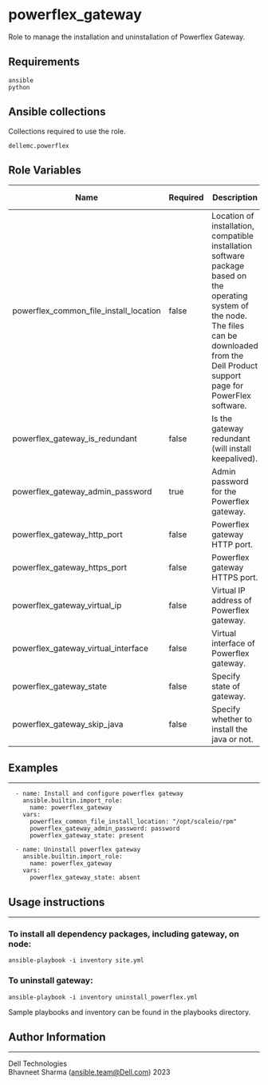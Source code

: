 # powerflex_gateway

Role to manage the installation and uninstallation of Powerflex Gateway.

## Requirements

```
ansible
python
```

## Ansible collections

Collections required to use the role.

```
dellemc.powerflex
```

## Role Variables

<table>
<thead>
  <tr>
    <th>Name</th>
    <th>Required</th>
    <th>Description</th>
    <th>Choices</th>
    <th>Type</th>
    <th>Default Value</th>
  </tr>
</thead>
<tbody>
  <tr>
    <td>powerflex_common_file_install_location</td>
    <td>false</td>
    <td>Location of installation, compatible installation software package based on the operating system of the node.
    <br> The files can be downloaded from the Dell Product support page for PowerFlex software.</td>
    <td></td>
    <td>path</td>
    <td>/var/tmp</td>
  </tr>
  <tr>
    <td>powerflex_gateway_is_redundant</td>
    <td>false</td>
    <td>Is the gateway redundant (will install keepalived).<br></td>
    <td></td>
    <td>bool</td>
    <td>false</td>
  </tr>
  <tr>
    <td>powerflex_gateway_admin_password</td>
    <td>true</td>
    <td>Admin password for the Powerflex gateway.<br></td>
    <td></td>
    <td>str</td>
    <td></td>
  </tr>
  <tr>
    <td>powerflex_gateway_http_port</td>
    <td>false</td>
    <td>Powerflex gateway HTTP port.<br></td>
    <td></td>
    <td>int</td>
    <td>80</td>
  </tr>
  <tr>
    <td>powerflex_gateway_https_port</td>
    <td>false</td>
    <td>Powerflex gateway HTTPS port.<br></td>
    <td></td>
    <td>int</td>
    <td>443</td>
  </tr>
  <tr>
    <td>powerflex_gateway_virtual_ip</td>
    <td>false</td>
    <td>Virtual IP address of Powerflex gateway.<br></td>
    <td></td>
    <td>str</td>
    <td></td>
  </tr>
  <tr>
    <td>powerflex_gateway_virtual_interface</td>
    <td>false</td>
    <td>Virtual interface of Powerflex gateway.<br></td>
    <td></td>
    <td>str</td>
    <td></td>
  </tr>
  <tr>
    <td>powerflex_gateway_state</td>
    <td>false</td>
    <td>Specify state of gateway.<br></td>
    <td>absent, present</td>
    <td>str</td>
    <td>present</td>
  </tr>
  <tr>
    <td>powerflex_gateway_skip_java</td>
    <td>false</td>
    <td>Specify whether to install the java or not.<br></td>
    <td></td>
    <td>bool</td>
    <td>false</td>
  </tr>
</tbody>
</table>

## Examples
----
```
  - name: Install and configure powerflex gateway
    ansible.builtin.import_role:
      name: powerflex_gateway
    vars:
      powerflex_common_file_install_location: "/opt/scaleio/rpm"
      powerflex_gateway_admin_password: password
      powerflex_gateway_state: present

  - name: Uninstall powerflex gateway
    ansible.builtin.import_role:
      name: powerflex_gateway
    vars:
      powerflex_gateway_state: absent

```

## Usage instructions
----
### To install all dependency packages, including gateway, on node:
  ```
  ansible-playbook -i inventory site.yml
  ```

### To uninstall gateway:
  ```
  ansible-playbook -i inventory uninstall_powerflex.yml
  ```

Sample playbooks and inventory can be found in the playbooks directory.

## Author Information
------------------

Dell Technologies <br>
Bhavneet Sharma (ansible.team@Dell.com)  2023
